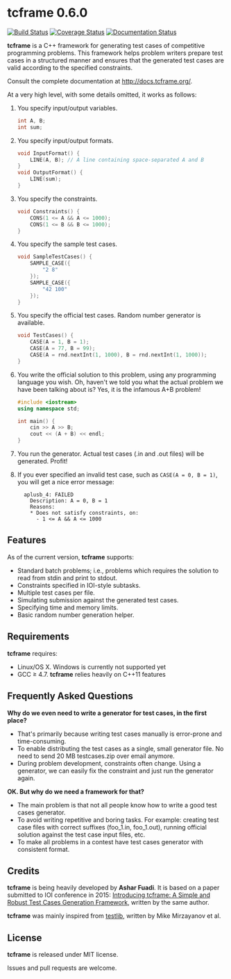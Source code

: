 # tcframe 0.6.0

[![Build Status](https://travis-ci.org/fushar/tcframe.svg?branch=master)](https://travis-ci.org/fushar/tcframe)
[![Coverage Status](http://codecov.io/github/fushar/tcframe/coverage.svg?branch=master)](http://codecov.io/github/fushar/tcframe?branch=master)
[![Documentation Status](https://readthedocs.org/projects/tcframe/badge/?version=latest)](http://docs.tcframe.org/)

**tcframe** is a C++ framework for generating test cases of competitive programming problems. This framework helps problem writers prepare test cases in a structured manner and ensures that the generated test cases are valid according to the specified constraints.

Consult the complete documentation at http://docs.tcframe.org/.

At a very high level, with some details omitted, it works as follows:

1. You specify input/output variables.

    ```cpp
    int A, B;
    int sum;
    ```

1. You specify input/output formats.

    ```cpp
    void InputFormat() {
        LINE(A, B); // A line containing space-separated A and B
    }
    void OutputFormat() {
        LINE(sum);
    }
    ```

1. You specify the constraints.

    ```cpp
    void Constraints() {
        CONS(1 <= A && A <= 1000);
        CONS(1 <= B && B <= 1000);
    }
    ```

1. You specify the sample test cases.

    ```cpp
    void SampleTestCases() {
        SAMPLE_CASE({
            "2 8"
        });
        SAMPLE_CASE({
            "42 100"
        });
    }
    ```

1. You specify the official test cases. Random number generator is available.

    ```cpp
    void TestCases() {
        CASE(A = 1, B = 1);
        CASE(A = 77, B = 99);
        CASE(A = rnd.nextInt(1, 1000), B = rnd.nextInt(1, 1000));
    }
    ```

1. You write the official solution to this problem, using any programming language you wish. Oh, haven't we told you what the actual problem we have been talking about is? Yes, it is the infamous A+B problem!

    ```cpp
    #include <iostream>
    using namespace std;

    int main() {
        cin >> A >> B;
        cout << (A + B) << endl;
    }
    ```

1. You run the generator. Actual test cases (.in and .out files) will be generated. Profit!

1. If you ever specified an invalid test case, such as `CASE(A = 0, B = 1)`, you will get a nice error message:

	```
      aplusb_4: FAILED
        Description: A = 0, B = 1
        Reasons:
        * Does not satisfy constraints, on:
          - 1 <= A && A <= 1000
	```

## Features

As of the current version, **tcframe** supports:

- Standard batch problems; i.e., problems which requires the solution to read from stdin and print to stdout.
- Constraints specified in IOI-style subtasks.
- Multiple test cases per file.
- Simulating submission against the generated test cases.
- Specifying time and memory limits.
- Basic random number generation helper.

## Requirements

**tcframe** requires:

- Linux/OS X. Windows is currently not supported yet
- GCC ≥ 4.7. **tcframe** relies heavily on C++11 features

## Frequently Asked Questions

**Why do we even need to write a generator for test cases, in the first place?**

- That's primarily because writing test cases manually is error-prone and time-consuming.
- To enable distributing the test cases as a single, small generator file. No need to send 20 MB testcases.zip over email anymore.
- During problem development, constraints often change. Using a generator, we can easily fix the constraint and just run the generator again.

**OK. But why do we need a framework for that?**

- The main problem is that not all people know how to write a good test cases generator.
- To avoid writing repetitive and boring tasks. For example: creating test case files with correct suffixes (foo_1.in, foo_1.out), running official solution against the test case input files, etc.
- To make all problems in a contest have test cases generator with consistent format.

## Credits

**tcframe** is being heavily developed by **Ashar Fuadi**. It is based on a paper submitted to IOI conference in 2015: [Introducing tcframe: A Simple and Robust Test Cases Generation Framework](http://ioinformatics.org/oi/files/volume9.pdf#page=59), written by the same author.

**tcframe** was mainly inspired from [testlib](https://github.com/MikeMirzayanov/testlib), written by Mike Mirzayanov et al.

## License

**tcframe** is released under MIT license.

Issues and pull requests are welcome.
